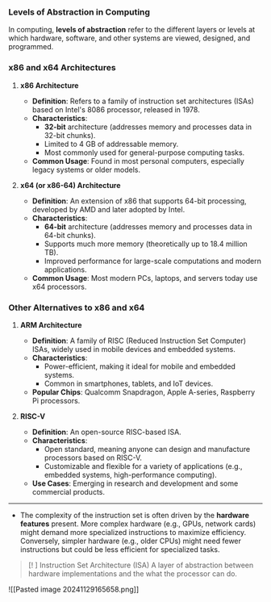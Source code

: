 
### **Levels of Abstraction in Computing**

In computing, **levels of abstraction** refer to the different layers or levels at which hardware, software, and other systems are viewed, designed, and programmed.
### **x86 and x64 Architectures**

1. **x86 Architecture**
    
    - **Definition**: Refers to a family of instruction set architectures (ISAs) based on Intel's 8086 processor, released in 1978.
    - **Characteristics**:
        - **32-bit** architecture (addresses memory and processes data in 32-bit chunks).
        - Limited to 4 GB of addressable memory.
        - Most commonly used for general-purpose computing tasks.
    - **Common Usage**: Found in most personal computers, especially legacy systems or older models.
2. **x64 (or x86-64) Architecture**
    
    - **Definition**: An extension of x86 that supports 64-bit processing, developed by AMD and later adopted by Intel.
    - **Characteristics**:
        - **64-bit** architecture (addresses memory and processes data in 64-bit chunks).
        - Supports much more memory (theoretically up to 18.4 million TB).
        - Improved performance for large-scale computations and modern applications.
    - **Common Usage**: Most modern PCs, laptops, and servers today use x64 processors.

### **Other Alternatives to x86 and x64**

1. **ARM Architecture**
    
    - **Definition**: A family of RISC (Reduced Instruction Set Computer) ISAs, widely used in mobile devices and embedded systems.
    - **Characteristics**:
        - Power-efficient, making it ideal for mobile and embedded systems.
        - Common in smartphones, tablets, and IoT devices.
    - **Popular Chips**: Qualcomm Snapdragon, Apple A-series, Raspberry Pi processors.
2. **RISC-V**
    
    - **Definition**: An open-source RISC-based ISA.
    - **Characteristics**:
        - Open standard, meaning anyone can design and manufacture processors based on RISC-V.
        - Customizable and flexible for a variety of applications (e.g., embedded systems, high-performance computing).
    - **Use Cases**: Emerging in research and development and some commercial products.

---

- The complexity of the instruction set is often driven by the **hardware features** present. More complex hardware (e.g., GPUs, network cards) might demand more specialized instructions to maximize efficiency. Conversely, simpler hardware (e.g., older CPUs) might need fewer instructions but could be less efficient for specialized tasks.

> [! ]
> Instruction Set Architecture (ISA)
> A layer of abstraction between hardware implementations and the what the processor can do.


![[Pasted image 20241129165658.png]]